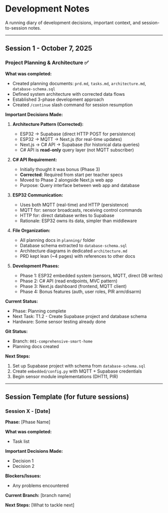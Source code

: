 # Development Notes

A running diary of development decisions, important context, and session-to-session notes.

---

## Session 1 - October 7, 2025

### Project Planning & Architecture ✅

**What was completed:**
- Created planning documents: `prd.md`, `tasks.md`, `architecture.md`, `database-schema.sql`
- Defined system architecture with corrected data flows
- Established 3-phase development approach
- Created `/continue` slash command for session resumption

**Important Decisions Made:**

1. **Architecture Pattern (Corrected):**
   - ESP32 → Supabase (direct HTTP POST for persistence)
   - ESP32 → MQTT → Next.js (for real-time updates)
   - Next.js → C# API → Supabase (for historical data queries)
   - C# API is **read-only** query layer (not MQTT subscriber)

2. **C# API Requirement:**
   - Initially thought it was bonus (Phase 3)
   - **Corrected**: Required from start per teacher specs
   - Moved to Phase 2 alongside Next.js web app
   - Purpose: Query interface between web app and database

3. **ESP32 Communication:**
   - Uses both MQTT (real-time) and HTTP (persistence)
   - MQTT for: sensor broadcasts, receiving control commands
   - HTTP for: direct database writes to Supabase
   - Rationale: ESP32 owns its data, simpler than middleware

4. **File Organization:**
   - All planning docs in `planning/` folder
   - Database schema extracted to `database-schema.sql`
   - Architecture diagrams in dedicated `architecture.md`
   - PRD kept lean (~4 pages) with references to other docs

5. **Development Phases:**
   - Phase 1: ESP32 embedded system (sensors, MQTT, direct DB writes)
   - Phase 2: C# API (read endpoints, MVC pattern)
   - Phase 3: Next.js dashboard (frontend, MQTT client)
   - Phase 4: Bonus features (auth, user roles, PIR arm/disarm)

**Current Status:**
- Phase: Planning complete
- Next Task: T1.2 - Create Supabase project and database schema
- Hardware: Some sensor testing already done

**Git Status:**
- Branch: `001-comprehensive-smart-home`
- Planning docs created

**Next Steps:**
1. Set up Supabase project with schema from `database-schema.sql`
2. Create `embedded/config.py` with MQTT + Supabase credentials
3. Begin sensor module implementations (DHT11, PIR)

---

## Session Template (for future sessions)

### Session X - [Date]

**Phase:** [Phase Name]

**What was completed:**
- Task list

**Important Decisions Made:**
- Decision 1
- Decision 2

**Blockers/Issues:**
- Any problems encountered

**Current Branch:** [branch name]

**Next Steps:** [What to tackle next]
